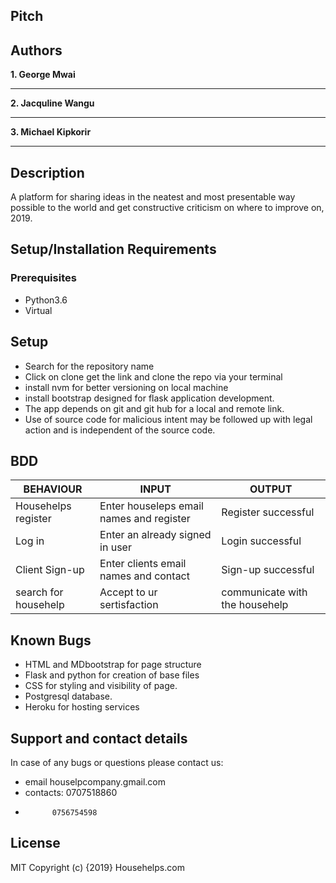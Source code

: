 ## Pitch

## Authors

**1. George Mwai**<hr>
**2. Jacquline Wangu**<hr>
**3. Michael Kipkorir**<hr>

## Description

A platform for sharing ideas in the neatest and most presentable way possible to the world and get constructive criticism on where to improve on, 2019.

## Setup/Installation Requirements
### Prerequisites
* Python3.6
* Virtual

## Setup
* Search for the repository name
* Click on clone get the link and clone the repo via your terminal
* install nvm for better versioning on local machine
* install bootstrap designed for flask application development.
* The app depends on git and git hub for a local and remote link.
* Use of source code for malicious intent may be followed up with legal action and is independent of the source code.

## BDD

|  BEHAVIOUR                             | INPUT                                   |      OUTPUT                            |
|----------------------------------------|-----------------------------------------|----------------------------------------|
| Househelps register                    | Enter houseleps email names and register| Register successful                    |
| Log in                                 | Enter an already signed in user         | Login successful                       |
| Client Sign-up                         | Enter clients email names and contact   | Sign-up successful                     |
| search for househelp                   | Accept to ur sertisfaction              | communicate with the househelp         |

## Known Bugs
* HTML and MDbootstrap for page structure
* Flask and python for creation of base files
* CSS for styling and visibility of page.
* Postgresql database.
* Heroku for hosting services

## Support and contact details
In case of any bugs or questions please contact us:

* email houselpcompany.gmail.com
* contacts: 0707518860
*           0756754598

## License

MIT Copyright (c) {2019} Househelps.com